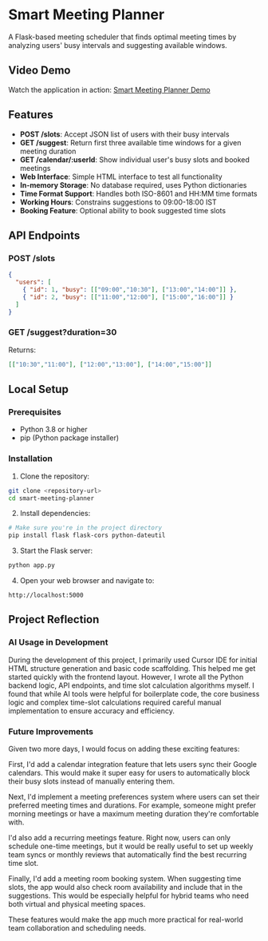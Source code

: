 # Smart Meeting Planner

A Flask-based meeting scheduler that finds optimal meeting times by analyzing users' busy intervals and suggesting available windows.

## Video Demo
Watch the application in action: [Smart Meeting Planner Demo](https://drive.google.com/drive/folders/1hTr07PDYqnLjMkttlTi6A94rNeAMKA89?usp=sharing)

## Features

- **POST /slots**: Accept JSON list of users with their busy intervals
- **GET /suggest**: Return first three available time windows for a given meeting duration
- **GET /calendar/:userId**: Show individual user's busy slots and booked meetings
- **Web Interface**: Simple HTML interface to test all functionality
- **In-memory Storage**: No database required, uses Python dictionaries
- **Time Format Support**: Handles both ISO-8601 and HH:MM time formats
- **Working Hours**: Constrains suggestions to 09:00-18:00 IST
- **Booking Feature**: Optional ability to book suggested time slots

## API Endpoints

### POST /slots
```json
{
  "users": [
    { "id": 1, "busy": [["09:00","10:30"], ["13:00","14:00"]] },
    { "id": 2, "busy": [["11:00","12:00"], ["15:00","16:00"]] }
  ]
}
```

### GET /suggest?duration=30
Returns:
```json
[["10:30","11:00"], ["12:00","13:00"], ["14:00","15:00"]]
```

## Local Setup

### Prerequisites
- Python 3.8 or higher
- pip (Python package installer)

### Installation

1. Clone the repository:
```bash
git clone <repository-url>
cd smart-meeting-planner
```
2. Install dependencies:
```bash
# Make sure you're in the project directory
pip install flask flask-cors python-dateutil
```
3. Start the Flask server:
```bash
python app.py
```

4. Open your web browser and navigate to:
```
http://localhost:5000
```


## Project Reflection

### AI Usage in Development
During the development of this project, I primarily used Cursor IDE for initial HTML structure generation and basic code scaffolding. This helped me get started quickly with the frontend layout. However, I wrote all the Python backend logic, API endpoints, and time slot calculation algorithms myself. I found that while AI tools were helpful for boilerplate code, the core business logic and complex time-slot calculations required careful manual implementation to ensure accuracy and efficiency.

### Future Improvements
Given two more days, I would focus on adding these exciting features:

First, I'd add a calendar integration feature that lets users sync their Google calendars. This would make it super easy for users to automatically block their busy slots instead of manually entering them.

Next, I'd implement a meeting preferences system where users can set their preferred meeting times and durations. For example, someone might prefer morning meetings or have a maximum meeting duration they're comfortable with.

I'd also add a recurring meetings feature. Right now, users can only schedule one-time meetings, but it would be really useful to set up weekly team syncs or monthly reviews that automatically find the best recurring time slot.

Finally, I'd add a meeting room booking system. When suggesting time slots, the app would also check room availability and include that in the suggestions. This would be especially helpful for hybrid teams who need both virtual and physical meeting spaces.

These features would make the app much more practical for real-world team collaboration and scheduling needs.